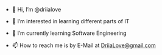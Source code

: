 - 👋 Hi, I’m @driialove
- 👀 I’m interested in learning different parts of IT 
- 🌱 I’m currently learning Software Engineering
  
- 📫 How to reach me is by E-Mail at DriiaLove@gmail.com
  
  

<!---
driialove/driialove is a ✨ special ✨ repository because its `README.md` (this file) appears on your GitHub profile.
You can click the Preview link to take a look at your changes.
--->
